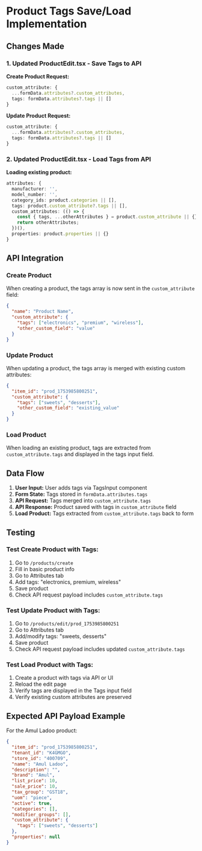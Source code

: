 # Product Tags Save/Load Implementation

## Changes Made

### 1. Updated ProductEdit.tsx - Save Tags to API

**Create Product Request:**
```typescript
custom_attribute: {
  ...formData.attributes?.custom_attributes,
  tags: formData.attributes?.tags || []
}
```

**Update Product Request:**
```typescript
custom_attribute: {
  ...formData.attributes?.custom_attributes,
  tags: formData.attributes?.tags || []
}
```

### 2. Updated ProductEdit.tsx - Load Tags from API

**Loading existing product:**
```typescript
attributes: {
  manufacturer: '',
  model_number: '',
  category_ids: product.categories || [],
  tags: product.custom_attribute?.tags || [],
  custom_attributes: (() => {
    const { tags, ...otherAttributes } = product.custom_attribute || {};
    return otherAttributes;
  })(),
  properties: product.properties || {}
}
```

## API Integration

### Create Product
When creating a product, the tags array is now sent in the `custom_attribute` field:
```json
{
  "name": "Product Name",
  "custom_attribute": {
    "tags": ["electronics", "premium", "wireless"],
    "other_custom_field": "value"
  }
}
```

### Update Product  
When updating a product, the tags array is merged with existing custom attributes:
```json
{
  "item_id": "prod_1753985800251",
  "custom_attribute": {
    "tags": ["sweets", "desserts"],
    "other_custom_field": "existing_value"
  }
}
```

### Load Product
When loading an existing product, tags are extracted from `custom_attribute.tags` and displayed in the tags input field.

## Data Flow

1. **User Input:** User adds tags via TagsInput component
2. **Form State:** Tags stored in `formData.attributes.tags`
3. **API Request:** Tags merged into `custom_attribute.tags` 
4. **API Response:** Product saved with tags in `custom_attribute` field
5. **Load Product:** Tags extracted from `custom_attribute.tags` back to form

## Testing

### Test Create Product with Tags:
1. Go to `/products/create`
2. Fill in basic product info
3. Go to Attributes tab
4. Add tags: "electronics, premium, wireless"
5. Save product
6. Check API request payload includes `custom_attribute.tags`

### Test Update Product with Tags:
1. Go to `/products/edit/prod_1753985800251`
2. Go to Attributes tab  
3. Add/modify tags: "sweets, desserts"
4. Save product
5. Check API request payload includes updated `custom_attribute.tags`

### Test Load Product with Tags:
1. Create a product with tags via API or UI
2. Reload the edit page
3. Verify tags are displayed in the Tags input field
4. Verify existing custom attributes are preserved

## Expected API Payload Example

For the Amul Ladoo product:
```json
{
  "item_id": "prod_1753985800251",
  "tenant_id": "K4GMGO", 
  "store_id": "400709",
  "name": "Amul Ladoo",
  "description": "",
  "brand": "Amul",
  "list_price": 10,
  "sale_price": 10,
  "tax_group": "GST18",
  "uom": "piece",
  "active": true,
  "categories": [],
  "modifier_groups": [],
  "custom_attribute": {
    "tags": ["sweets", "desserts"]
  },
  "properties": null
}
```
